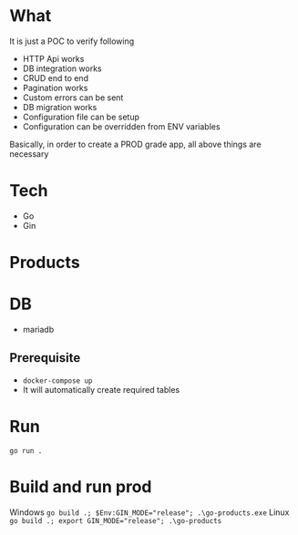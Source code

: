 # What
It is just a POC to verify following 
- HTTP Api works
- DB integration works
- CRUD end to end
- Pagination works
- Custom errors can be sent
- DB migration works
- Configuration file can be setup
- Configuration can be overridden from ENV variables

Basically, in order to create a PROD grade app, all above things are necessary

# Tech
- Go
- Gin

# Products

# DB
- mariadb

## Prerequisite
- `docker-compose up`
- It will automatically create required tables

# Run 
`go run .`

# Build and run prod
Windows
`go build .; $Env:GIN_MODE="release"; .\go-products.exe`
Linux
`go build .; export GIN_MODE="release"; .\go-products`
